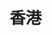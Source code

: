 # 香港

<ImgView title="香港旅游" url="https://hv.z.wiki/autoupload/20250110/JEfo/831X1108/image.png" />


<ImgView title="香港旅游" url="https://cdn.z.wiki/autoupload/20250110/vR1w/831X1108/image.png" />


<ImgView title="香港旅游" url="https://hv.z.wiki/autoupload/20250110/6S2D/831X1108/image.png" />


<ImgView title="香港旅游" url="https://hv.z.wiki/autoupload/20250110/vMmA/831X1108/image.png" />


